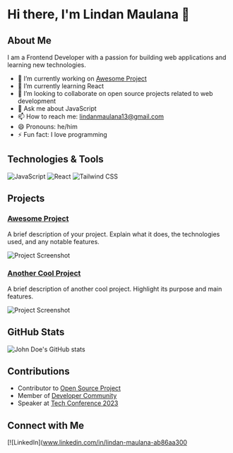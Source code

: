 # Hi there, I'm Lindan Maulana 👋

## About Me

I am a Frontend Developer with a passion for building web applications and learning new technologies.

- 🔭 I’m currently working on [Awesome Project](https://github.com/yourusername/awesome-project)
- 🌱 I’m currently learning React
- 👯 I’m looking to collaborate on open source projects related to web development
- 💬 Ask me about JavaScript
- 📫 How to reach me: [lindanmaulana13@gmail.com](mailto:lindanmaulana13@gmail.com)
- 😄 Pronouns: he/him
- ⚡ Fun fact: I love programming

## Technologies & Tools

![JavaScript](https://img.shields.io/badge/-JavaScript-black?style=flat-square&logo=javascript)
![React](https://img.shields.io/badge/-React-black?style=flat-square&logo=react)
![Tailwind CSS](https://img.shields.io/badge/-Tailwind_CSS-black?style=flat-square&logo=tailwind-css)


## Projects

### [Awesome Project](dnksite-lindanids-projects.vercel.app)
A brief description of your project. Explain what it does, the technologies used, and any notable features.

![Project Screenshot](https://via.placeholder.com/600x300)

### [Another Cool Project](https://github.com/yourusername/cool-project)
A brief description of another cool project. Highlight its purpose and main features.

![Project Screenshot](https://via.placeholder.com/600x300)

## GitHub Stats

![John Doe's GitHub stats](https://github-readme-stats.vercel.app/api?username=yourusername&show_icons=true&theme=radical)

## Contributions

- Contributor to [Open Source Project](https://github.com/opensource/project)
- Member of [Developer Community](https://developer.community)
- Speaker at [Tech Conference 2023](https://techconference.com)

## Connect with Me

[![LinkedIn](www.linkedin.com/in/lindan-maulana-ab86aa300
